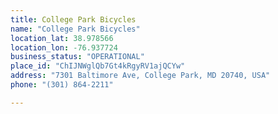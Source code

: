 ```yaml
---
title: College Park Bicycles
name: "College Park Bicycles"
location_lat: 38.978566
location_lon: -76.937724
business_status: "OPERATIONAL"
place_id: "ChIJNWglQb7Gt4kRgyRV1ajQCYw"
address: "7301 Baltimore Ave, College Park, MD 20740, USA"
phone: "(301) 864-2211"

---
```

